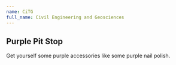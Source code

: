 ```yaml
---
name: CiTG
full_name: Civil Engineering and Geosciences
---
```


## Purple Pit Stop
Get yourself some purple accessories like some purple nail polish.